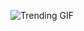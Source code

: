 
<!-- GIF_SECTION -->
![Trending GIF](https://media3.giphy.com/media/v1.Y2lkPThiYjIxNzcydjdwdmhocXJoZ2FxNTdha29nMjkyYTZwYnV1b2F6djE5eDA5MWhmbSZlcD12MV9naWZzX3NlYXJjaCZjdD1n/xT9IgzoKnwFNmISR8I/giphy.gif)
<!-- END_GIF_SECTION -->
